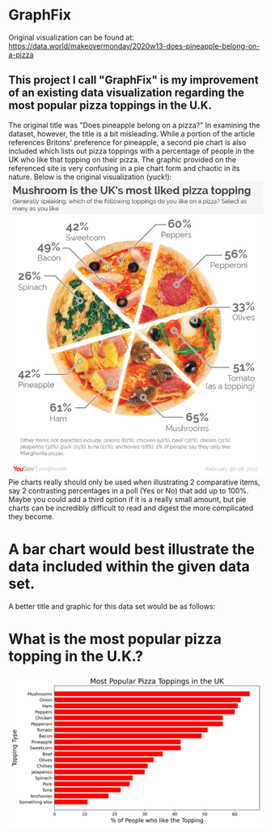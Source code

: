 # GraphFix
Original visualization can be found at:
https://data.world/makeovermonday/2020w13-does-pineapple-belong-on-a-pizza

## This project I call "GraphFix" is my improvement of an existing data visualization regarding the most popular pizza toppings in the U.K.
The original title was "Does pineapple belong on a pizza?" In examining the dataset, however, the title is a bit misleading. While a portion of the article references Britons' preference for pineapple, a second pie chart is also included which lists out pizza toppings with a percentage of people in the UK who like that topping on their pizza.  The graphic provided on the referenced site is very confusing in a pie chart form and chaotic in its nature.
Below is the original visualization (yuck!):
![Original visualization can be seen here](Pizza-01.png)
Pie charts really should only be used when illustrating 2 comparative items, say 2 contrasting percentages in a poll (Yes or No) that add up to 100%. Maybe you could add a third option if it is a really small amount, but pie charts can be incredibly difficult to read and digest the more complicated they become.


# A bar chart would best illustrate the data included within the given data set.

A better title and graphic for this data set would be as follows:
# What is the most popular pizza topping in the U.K.?
![What is the most popular pizza topping in the U.K.?](PopularToppings.png)


